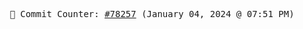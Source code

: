 <p align="center">
    <samp>
        📮 Commit Counter: <a href="https://github.com/Javascript-void0/Javascript-void0/commits/main">#78257</a> (January 04, 2024 @ 07:51 PM)
    </samp>
</p>